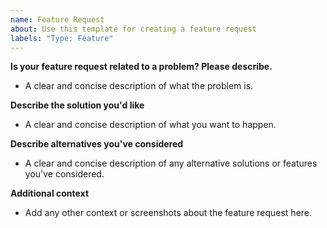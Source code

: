 ```yaml
---
name: Feature Request
about: Use this template for creating a feature request
labels: "Type: Feature"
---
```


**Is your feature request related to a problem? Please describe.**

-   A clear and concise description of what the problem is.

**Describe the solution you'd like**

-   A clear and concise description of what you want to happen.

**Describe alternatives you've considered**

-   A clear and concise description of any alternative solutions or features you've considered.

**Additional context**

-   Add any other context or screenshots about the feature request here.
